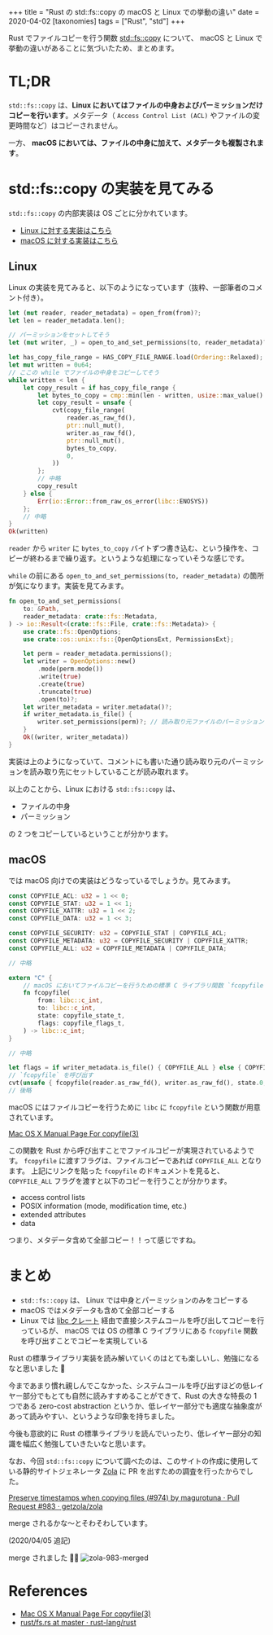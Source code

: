 +++
title = "Rust の std::fs::copy の macOS と Linux での挙動の違い"
date = 2020-04-02
[taxonomies]
tags = ["Rust", "std"]
+++

Rust でファイルコピーを行う関数 [std::fs::copy](https://doc.rust-lang.org/std/fs/fn.copy.html) について、 macOS と Linux で挙動の違いがあることに気づいたため、まとめます。

<!-- more -->

# TL;DR

`std::fs::copy` は、**Linux においてはファイルの中身およびパーミッションだけコピーを行います**。メタデータ（ `Access Control List (ACL)` やファイルの変更時間など）はコピーされません。

一方、 **macOS においては、ファイルの中身に加えて、メタデータも複製されます**。

# std::fs::copy の実装を見てみる

`std::fs::copy` の内部実装は OS ごとに分かれています。

- [Linux に対する実装はこちら](https://github.com/rust-lang/rust/blob/master/src/libstd/sys/unix/fs.rs#L1135-L1212)
- [macOS に対する実装はこちら](https://github.com/rust-lang/rust/blob/master/src/libstd/sys/unix/fs.rs#L1214-L1323)

## Linux

Linux の実装を見てみると、以下のようになっています（抜粋、一部筆者のコメント付き）。

```rust
let (mut reader, reader_metadata) = open_from(from)?;
let len = reader_metadata.len();

// パーミッションをセットしてそう
let (mut writer, _) = open_to_and_set_permissions(to, reader_metadata)?;

let has_copy_file_range = HAS_COPY_FILE_RANGE.load(Ordering::Relaxed);
let mut written = 0u64;
// ここの while でファイルの中身をコピーしてそう
while written < len {
    let copy_result = if has_copy_file_range {
        let bytes_to_copy = cmp::min(len - written, usize::max_value() as u64) as usize;
        let copy_result = unsafe {
            cvt(copy_file_range(
                reader.as_raw_fd(),
                ptr::null_mut(),
                writer.as_raw_fd(),
                ptr::null_mut(),
                bytes_to_copy,
                0,
            ))
        };
        // 中略
        copy_result
    } else {
        Err(io::Error::from_raw_os_error(libc::ENOSYS))
    };
    // 中略
}
Ok(written)
```

`reader` から `writer` に `bytes_to_copy` バイトずつ書き込む、という操作を、コピーが終わるまで繰り返す。というような処理になっていそうな感じです。

`while` の前にある `open_to_and_set_permissions(to, reader_metadata)` の箇所が気になります。実装を見てみます。

```rust
fn open_to_and_set_permissions(
    to: &Path,
    reader_metadata: crate::fs::Metadata,
) -> io::Result<(crate::fs::File, crate::fs::Metadata)> {
    use crate::fs::OpenOptions;
    use crate::os::unix::fs::{OpenOptionsExt, PermissionsExt};

    let perm = reader_metadata.permissions();
    let writer = OpenOptions::new()
        .mode(perm.mode())
        .write(true)
        .create(true)
        .truncate(true)
        .open(to)?;
    let writer_metadata = writer.metadata()?;
    if writer_metadata.is_file() {
        writer.set_permissions(perm)?; // 読み取り元ファイルのパーミッションを読み取り先にセットしてる！
    }
    Ok((writer, writer_metadata))
}
```

実装は上のようになっていて、コメントにも書いた通り読み取り元のパーミッションを読み取り先にセットしていることが読み取れます。

以上のことから、Linux における `std::fs::copy` は、

- ファイルの中身
- パーミッション

の 2 つをコピーしているということが分かります。

## macOS

では macOS 向けでの実装はどうなっているでしょうか。見てみます。

```rust
const COPYFILE_ACL: u32 = 1 << 0;
const COPYFILE_STAT: u32 = 1 << 1;
const COPYFILE_XATTR: u32 = 1 << 2;
const COPYFILE_DATA: u32 = 1 << 3;

const COPYFILE_SECURITY: u32 = COPYFILE_STAT | COPYFILE_ACL;
const COPYFILE_METADATA: u32 = COPYFILE_SECURITY | COPYFILE_XATTR;
const COPYFILE_ALL: u32 = COPYFILE_METADATA | COPYFILE_DATA;

// 中略

extern "C" {
    // macOS においてファイルコピーを行うための標準 C ライブラリ関数 `fcopyfile` を呼び出すためのインタフェース
    fn fcopyfile(
        from: libc::c_int,
        to: libc::c_int,
        state: copyfile_state_t,
        flags: copyfile_flags_t,
    ) -> libc::c_int;
}

// 中略

let flags = if writer_metadata.is_file() { COPYFILE_ALL } else { COPYFILE_DATA };
// `fcopyfile` を呼び出す
cvt(unsafe { fcopyfile(reader.as_raw_fd(), writer.as_raw_fd(), state.0, flags) })?;
// 後略
```

macOS にはファイルコピーを行うために `libc` に `fcopyfile` という関数が用意されています。

[Mac OS X Manual Page For copyfile(3)](https://developer.apple.com/library/archive/documentation/System/Conceptual/ManPages_iPhoneOS/man3/copyfile.3.html)

この関数を Rust から呼び出すことでファイルコピーが実現されているようです。
`fcopyfile` に渡すフラグは、ファイルコピーであれば `COPYFILE_ALL` となります。
上記にリンクを貼った `fcopyfile` のドキュメントを見ると、 `COPYFILE_ALL` フラグを渡すと以下のコピーを行うことが分かります。

- access control lists
- POSIX information (mode, modification time, etc.)
- extended attributes
- data

つまり、メタデータ含めて全部コピー！！って感じですね。

# まとめ

- `std::fs::copy` は、 Linux では中身とパーミッションのみをコピーする
- macOS ではメタデータも含めて全部コピーする
- Linux では [libc クレート](https://crates.io/crates/libc) 経由で直接システムコールを呼び出してコピーを行っているが、 macOS では OS の標準 C ライブラリにある `fcopyfile` 関数を呼び出すことでコピーを実現している

Rust の標準ライブラリ実装を読み解いていくのはとても楽しいし、勉強になるなと思いました 💪

今まであまり慣れ親しんでこなかった、システムコールを呼び出すほどの低レイヤー部分でもとても自然に読みすすめることができて、Rust の大きな特長の 1 つである zero-cost abstraction というか、低レイヤー部分でも適度な抽象度があって読みやすい、というような印象を持ちました。

今後も意欲的に Rust の標準ライブラリを読んでいったり、低レイヤー部分の知識を幅広く勉強していきたいなと思います。

なお、今回 `std::fs::copy` について調べたのは、このサイトの作成に使用している静的サイトジェネレータ [Zola](https://www.getzola.org/) に PR を出すための調査を行ったからでした。

[Preserve timestamps when copying files (#974) by magurotuna · Pull Request #983 · getzola/zola](https://github.com/getzola/zola/pull/983)

merge されるかな〜とそわそわしています。

(2020/04/05 追記)

merge されました 🎉🎉
<img src="/img/zola-983-merged.png" alt="zola-983-merged" />

# References

- [Mac OS X Manual Page For copyfile(3)](https://developer.apple.com/library/archive/documentation/System/Conceptual/ManPages_iPhoneOS/man3/copyfile.3.html)
- [rust/fs.rs at master · rust-lang/rust](https://github.com/rust-lang/rust/blob/master/src/libstd/sys/unix/fs.rs)
